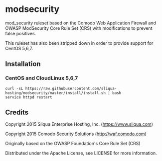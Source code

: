# modsecurity

mod_security ruleset based on the Comodo Web Application Firewall and OWASP ModSecurity Core Rule Set (CRS) with modifications to prevent false positives.

This ruleset has also been stripped down in order to provide support for CentOS 5,6,7.

## Installation

### CentOS and CloudLinux 5,6,7
```
curl -sL https://raw.githubusercontent.com/sliqua-hosting/modsecurity/master/install/install.sh | bash
service httpd restart
```

## Credits

Copyright 2015 Sliqua Enterprise Hosting, Inc. (https://www.sliqua.com)

Copyright 2015 Comodo Security Solutions (http://waf.comodo.com)

Originally based on the OWASP Foundation's Core Rule Set (CRS)

Distributed under the Apache License, see LICENSE for more information.

